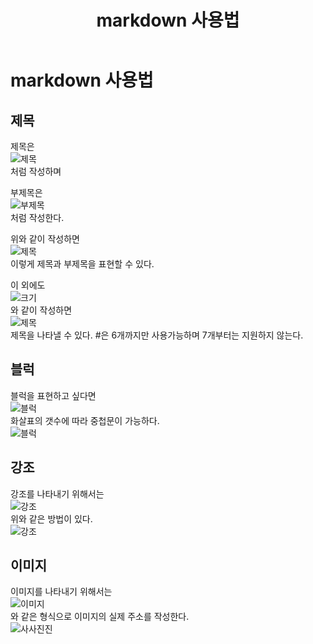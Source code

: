﻿---
title: "markdown 사용법"
categories: 
  - blogging
last_modified_at: 2020-01-27T13:00:00+09:00
toc: true
---
markdown 사용법
============
## **제목**
제목은  
![제목](https://user-images.githubusercontent.com/59803206/73133190-96437080-4068-11ea-8e8f-378436b956e1.PNG)  
처럼 작성하며  

부제목은  
![부제목](https://user-images.githubusercontent.com/59803206/73133196-b2dfa880-4068-11ea-8847-05d96bae012e.PNG)  
처럼 작성한다.

위와 같이 작성하면  
![제목](https://user-images.githubusercontent.com/59803206/73133225-f9cd9e00-4068-11ea-909c-63c688eab9ce.PNG)  
이렇게 제목과 부제목을 표현할 수 있다.  

이 외에도  
![크기](https://user-images.githubusercontent.com/59803206/73133257-621c7f80-4069-11ea-9643-4262552b04ae.PNG)  
와 같이 작성하면  
![제목](https://user-images.githubusercontent.com/59803206/73133273-9db74980-4069-11ea-9ed8-fdabad908734.PNG)  
제목을 나타낼 수 있다. #은 6개까지만 사용가능하며 7개부터는 지원하지 않는다.  

## **블럭**  
블럭을 표현하고 싶다면  
![블럭](https://user-images.githubusercontent.com/59803206/73133339-95134300-406a-11ea-9eb5-648e6fe0c85d.PNG)  
화살표의 갯수에 따라 중첩문이 가능하다.  
![블럭](https://user-images.githubusercontent.com/59803206/73133386-4914ce00-406b-11ea-806d-9a552ef1a0f5.PNG)


## **강조**  
강조를 나타내기 위해서는  
![강조](https://user-images.githubusercontent.com/59803206/73133361-e4f20a00-406a-11ea-9ff0-a05a89fcfa79.PNG)  
위와 같은 방법이 있다.  
![강조](https://user-images.githubusercontent.com/59803206/73133391-55009000-406b-11ea-9a6d-330b1145176c.PNG)  

## **이미지**  
이미지를 나타내기 위해서는  
![이미지](https://user-images.githubusercontent.com/59803206/73133401-6a75ba00-406b-11ea-97b4-f7c656e8acc4.PNG)  
와 같은 형식으로 이미지의 실제 주소를 작성한다.  
![사사진진](https://user-images.githubusercontent.com/59803206/73133440-f7207800-406b-11ea-8a57-25fdaf95339b.PNG)


